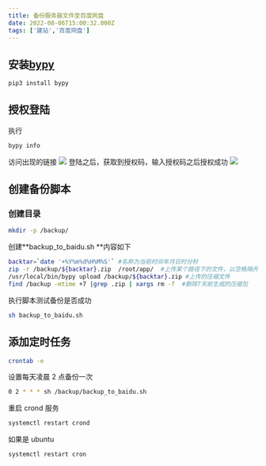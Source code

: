 ```yaml
---
title: 备份服务器文件至百度网盘
date: 2022-08-06T15:00:32.000Z
tags: ['建站','百度网盘']
---
```

  
## 安装[bypy](https://github.com/houtianze/bypy)

```python
pip3 install bypy
```

## 授权登陆

执行

```bash
bypy info
```

访问出现的链接
![](images/FguFd_7qxPbjiSyvVJNzEHgaegcv.png)
登陆之后，获取到授权码，输入授权码之后授权成功
![](images/Fo1OHl5q2-XsMA1LUuAnAlZNlcLi.png)

## 创建备份脚本

### 创建目录

```bash
mkdir -p /backup/
```

创建**backup_to_baidu.sh **内容如下

```bash
backtar=`date '+%Y%m%d%H%M%S'` #名称为当前时间年月日时分秒
zip -r /backup/${backtar}.zip  /root/app/  #上传某个路径下的文件，以空格隔开，可以添加多个
/usr/local/bin/bypy upload /backup/${backtar}.zip #上传的压缩文件
find /backup -mtime +7 |grep .zip | xargs rm -f  #删除7天前生成的压缩包
```

执行脚本测试备份是否成功

```bash
sh backup_to_baidu.sh
```

## 添加定时任务

```bash
crontab -e
```

设置每天凌晨 2 点备份一次

```bash
0 2 * * * sh /backup/backup_to_baidu.sh
```

重启 crond 服务

```bash
systemctl restart crond
```

如果是 ubuntu

```bash
systemctl restart cron
```